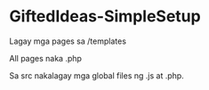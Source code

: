 # GiftedIdeas-SimpleSetup

Lagay mga pages sa /templates

All pages naka .php

Sa src nakalagay mga global files ng .js at .php.



